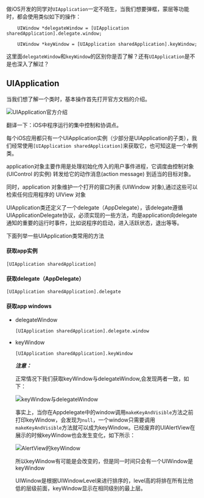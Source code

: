 做iOS开发的同学对`UIApplication`一定不陌生，当我们想要弹框，蒙层等功能时，都会使用类似如下的操作：

```objc
    UIWindow *delegateWindow = [UIApplication sharedApplication].delegate.window;
```

```objc
    UIWindow *keyWindow = [UIApplication sharedApplication].keyWindow;
```
这里面`delegateWindow`和`keyWindow`的区别你是否了解？还有`UIApplication`是不是也深入了解过？

## UIApplication

当我们想了解一个类时，基本操作首先打开官方文档的介绍。

![UIApplication官方介绍](https://cdn.jsdelivr.net/gh/ZpFate/ImageService@master/uPic/ZVbDa2jIxeyTHP620200407155049.png)

翻译一下：iOS中程序运行的集中控制和协调点。

每个iOS应用都只有一个UIApplication实例（少部分是UIApplication的子类），我们经常使用`[UIApplication sharedApplication]`来获取它，也可知这是一个单例类。

application对象主要作用是处理初始化传入的用户事件进程，它调度由控制对象 (UIControl 的实例) 转发给它的动作消息(action message) 到适当的目标对象。

同时，application 对象维护一个打开的窗口列表 (UIWindow 对象),通过这些可以检索任何应用程序的 UIView 对象

UIApplication类还定义了一个delegate（AppDelegate），该delegate遵循UIApplicationDelegate协议，必须实现的一些方法，均是application向delegate通知的重要的运行时事件，比如说程序的启动，进入活跃状态，退出等等。

下面列举一些UIApplication类常用的方法

#### 获取app实例

```Objc
[UIApplication sharedApplication]
```

#### 获取delegate（AppDelegate）

```objc
[UIApplication sharedApplication].delegate
```

#### 获取app windows

* delegateWindow

  ```
  [UIApplication sharedApplication].delegate.window
  ```

* keyWindow

  ```
  [UIApplication sharedApplication].keyWindow
  ```

  ***注意：***

  正常情况下我们获取keyWindow与delegateWindow,会发现两者一致，如下：

  ![keyWindow与delegateWindow](https://cdn.jsdelivr.net/gh/ZpFate/ImageService@master/uPic/image-2020040720405172020200407204051.png)

  

  事实上，当你在Appdelegate中的window调用`makeKeyAndVisible`方法之前打印keyWindow，会发现为`null`，一个window只需要调用`makeKeyAndVisible`方法就可以成为keyWindow。已经废弃的UIAlertView在展示的时候keyWindow也会发生变化，如下所示：

  ![AlertView的keyWindow](https://cdn.jsdelivr.net/gh/ZpFate/ImageService@master/uPic/image-2020040809112985320200408093931.png)

  所以keyWindow有可能是会改变的，但是同一时间只会有一个UIWindow是keyWindow

  UIWindow是根据UIWindowLevel来进行排序的，level高的将排在所有比他低的层级前面，keyWindow显示在相同级别的最上层。

  



